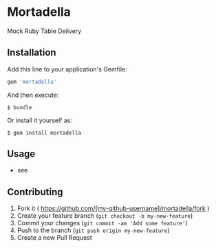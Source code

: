 # Mortadella

Mock Ruby Table Delivery


## Installation

Add this line to your application's Gemfile:

```ruby
gem 'mortadella'
```

And then execute:

    $ bundle

Or install it yourself as:

    $ gem install mortadella


## Usage

* see


## Contributing

1. Fork it ( https://github.com/[my-github-username]/mortadella/fork )
2. Create your feature branch (`git checkout -b my-new-feature`)
3. Commit your changes (`git commit -am 'Add some feature'`)
4. Push to the branch (`git push origin my-new-feature`)
5. Create a new Pull Request

